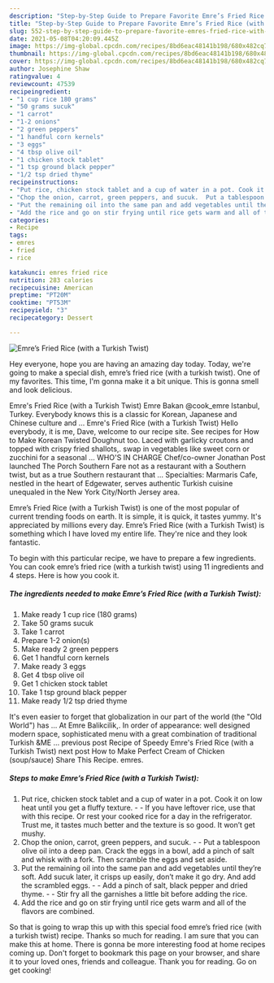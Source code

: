 ```yaml
---
description: "Step-by-Step Guide to Prepare Favorite Emre’s Fried Rice (with a Turkish Twist)"
title: "Step-by-Step Guide to Prepare Favorite Emre’s Fried Rice (with a Turkish Twist)"
slug: 552-step-by-step-guide-to-prepare-favorite-emres-fried-rice-with-a-turkish-twist
date: 2021-05-08T04:20:09.445Z
image: https://img-global.cpcdn.com/recipes/8bd6eac48141b198/680x482cq70/emres-fried-rice-with-a-turkish-twist-recipe-main-photo.jpg
thumbnail: https://img-global.cpcdn.com/recipes/8bd6eac48141b198/680x482cq70/emres-fried-rice-with-a-turkish-twist-recipe-main-photo.jpg
cover: https://img-global.cpcdn.com/recipes/8bd6eac48141b198/680x482cq70/emres-fried-rice-with-a-turkish-twist-recipe-main-photo.jpg
author: Josephine Shaw
ratingvalue: 4
reviewcount: 47539
recipeingredient:
- "1 cup rice 180 grams"
- "50 grams sucuk"
- "1 carrot"
- "1-2 onions"
- "2 green peppers"
- "1 handful corn kernels"
- "3 eggs"
- "4 tbsp olive oil"
- "1 chicken stock tablet"
- "1 tsp ground black pepper"
- "1/2 tsp dried thyme"
recipeinstructions:
- "Put rice, chicken stock tablet and a cup of water in a pot. Cook it on low heat until you get a fluffy texture.  If you have leftover rice, use that with this recipe. Or rest your cooked rice for a day in the refrigerator. Trust me, it tastes much better and the texture is so good. It won’t get mushy."
- "Chop the onion, carrot, green peppers, and sucuk.  Put a tablespoon olive oil into a deep pan. Crack the eggs in a bowl, add a pinch of salt and whisk with a fork. Then scramble the eggs and set aside."
- "Put the remaining oil into the same pan and add vegetables until they’re soft. Add sucuk later, it crisps up easily, don’t make it go dry. And add the scrambled eggs.   Add a pinch of salt, black pepper and dried thyme.  Stir fry all the garnishes a little bit before adding the rice."
- "Add the rice and go on stir frying until rice gets warm and all of the flavors are combined."
categories:
- Recipe
tags:
- emres
- fried
- rice

katakunci: emres fried rice 
nutrition: 283 calories
recipecuisine: American
preptime: "PT20M"
cooktime: "PT53M"
recipeyield: "3"
recipecategory: Dessert

---
```



![Emre’s Fried Rice (with a Turkish Twist)](https://img-global.cpcdn.com/recipes/8bd6eac48141b198/680x482cq70/emres-fried-rice-with-a-turkish-twist-recipe-main-photo.jpg)

Hey everyone, hope you are having an amazing day today. Today, we're going to make a special dish, emre’s fried rice (with a turkish twist). One of my favorites. This time, I'm gonna make it a bit unique. This is gonna smell and look delicious.

Emre&#39;s Fried Rice (with a Turkish Twist) Emre Bakan @cook_emre Istanbul, Turkey. Everybody knows this is a classic for Korean, Japanese and Chinese culture and … Emre&#39;s Fried Rice (with a Turkish Twist) Hello everybody, it is me, Dave, welcome to our recipe site. See recipes for How to Make Korean Twisted Doughnut too. Laced with garlicky croutons and topped with crispy fried shallots,. swap in vegetables like sweet corn or zucchini for a seasonal … WHO&#39;S IN CHARGE Chef/co-owner Jonathan Post launched The Porch Southern Fare not as a restaurant with a Southern twist, but as a true Southern restaurant that … Specialties: Marmaris Cafe, nestled in the heart of Edgewater, serves authentic Turkish cuisine unequaled in the New York City/North Jersey area.

Emre’s Fried Rice (with a Turkish Twist) is one of the most popular of current trending foods on earth. It is simple, it is quick, it tastes yummy. It's appreciated by millions every day. Emre’s Fried Rice (with a Turkish Twist) is something which I have loved my entire life. They're nice and they look fantastic.


To begin with this particular recipe, we have to prepare a few ingredients. You can cook emre’s fried rice (with a turkish twist) using 11 ingredients and 4 steps. Here is how you cook it.

<!--inarticleads1-->

##### The ingredients needed to make Emre’s Fried Rice (with a Turkish Twist):

1. Make ready 1 cup rice (180 grams)
1. Take 50 grams sucuk
1. Take 1 carrot
1. Prepare 1-2 onion(s)
1. Make ready 2 green peppers
1. Get 1 handful corn kernels
1. Make ready 3 eggs
1. Get 4 tbsp olive oil
1. Get 1 chicken stock tablet
1. Take 1 tsp ground black pepper
1. Make ready 1/2 tsp dried thyme


It&#39;s even easier to forget that globalization in our part of the world (the &#34;Old World&#34;) has … At Emre Balikcilik,. In order of appearance: well designed modern space, sophisticated menu with a great combination of traditional Turkish &amp;ME … previous post Recipe of Speedy Emre&#39;s Fried Rice (with a Turkish Twist) next post How to Make Perfect Cream of Chicken (soup/sauce) Share This Recipe. emres. 

<!--inarticleads2-->

##### Steps to make Emre’s Fried Rice (with a Turkish Twist):

1. Put rice, chicken stock tablet and a cup of water in a pot. Cook it on low heat until you get a fluffy texture. -  - If you have leftover rice, use that with this recipe. Or rest your cooked rice for a day in the refrigerator. Trust me, it tastes much better and the texture is so good. It won’t get mushy.
1. Chop the onion, carrot, green peppers, and sucuk. -  - Put a tablespoon olive oil into a deep pan. Crack the eggs in a bowl, add a pinch of salt and whisk with a fork. Then scramble the eggs and set aside.
1. Put the remaining oil into the same pan and add vegetables until they’re soft. Add sucuk later, it crisps up easily, don’t make it go dry. And add the scrambled eggs.  -  - Add a pinch of salt, black pepper and dried thyme. -  - Stir fry all the garnishes a little bit before adding the rice.
1. Add the rice and go on stir frying until rice gets warm and all of the flavors are combined.




So that is going to wrap this up with this special food emre’s fried rice (with a turkish twist) recipe. Thanks so much for reading. I am sure that you can make this at home. There is gonna be more interesting food at home recipes coming up. Don't forget to bookmark this page on your browser, and share it to your loved ones, friends and colleague. Thank you for reading. Go on get cooking!
